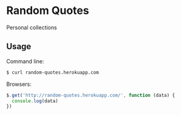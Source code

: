 # Random Quotes

Personal collections

## Usage

Command line:

```bash
$ curl random-quotes.herokuapp.com
```

Browsers:

```javascript
$.get('http://random-quotes.herokuapp.com/', function (data) {
  console.log(data)
})
```

